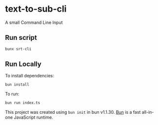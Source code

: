 # text-to-sub-cli

A small Command Line Input

## Run script

```sh
bunx srt-cli
```

## Run Locally

To install dependencies:

```bash
bun install
```

To run:

```bash
bun run index.ts
```

This project was created using `bun init` in bun v1.1.30. [Bun](https://bun.sh) is a fast all-in-one JavaScript runtime.
